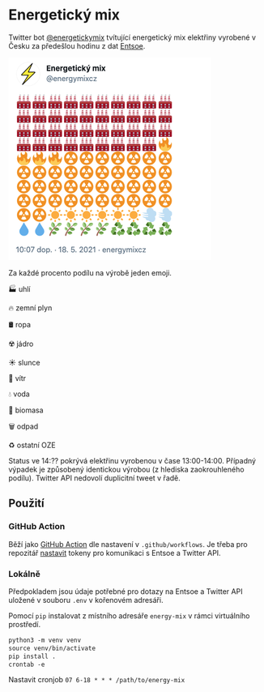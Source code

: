 # Energetický mix

Twitter bot [@energetickymix](https://twitter.com/energetickymix) tvítující energetický mix elektřiny vyrobené v Česku za předešlou hodinu z dat [Entsoe](https://transparency.entsoe.eu/).

![Screenshot of the bot status](images/status.png)

Za každé procento podílu na výrobě jeden emoji. 

🏭 uhlí

🔥 zemní plyn

🛢️ ropa

☢️ jádro

☀️ slunce

💨 vítr

💧 voda

🌿 biomasa

🗑️ odpad

♻️ ostatní OZE

Status ve 14:?? pokrývá elektřinu vyrobenou v čase 13:00-14:00. Případný výpadek je způsobený identickou výrobou (z hlediska zaokrouhleného podílu). Twitter API nedovolí duplicitní tweet v řadě.

## Použití

### GitHub Action

Běží jako [GitHub Action](https://docs.github.com/en/actions/guides/building-and-testing-python) dle nastavení v `.github/workflows`. Je třeba pro repozitář [nastavit](https://docs.github.com/en/actions/reference/encrypted-secrets#creating-encrypted-secrets-for-a-repository) tokeny pro komunikaci s Entsoe a Twitter API.

### Lokálně

Předpokladem jsou údaje potřebné pro dotazy na Entsoe a Twitter API uložené v souboru `.env` v kořenovém adresáři.

Pomocí `pip` instalovat z místního adresáře `energy-mix` v rámci virtuálního prostředí.

```
python3 -m venv venv
source venv/bin/activate
pip install .
crontab -e
```

Nastavit cronjob `07 6-18 * * * /path/to/energy-mix`
